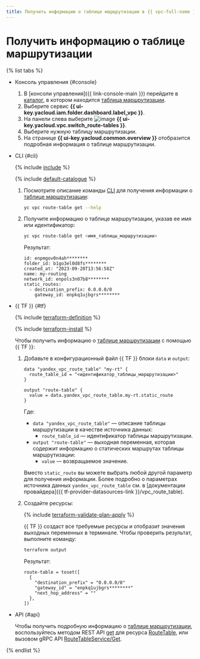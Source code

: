 ```yaml
---
title: Получить информацию о таблице маршрутизации в {{ vpc-full-name }}
---
```


# Получить информацию о таблице маршрутизации

{% list tabs %}

- Консоль управления {#console}

  1. В [консоли управления]({{ link-console-main }}) перейдите в [каталог](../../resource-manager/concepts/resources-hierarchy.md#folder), в котором находится [таблица маршрутизации](../concepts/routing.md).
  1. Выберите сервис **{{ ui-key.yacloud.iam.folder.dashboard.label_vpc }}**.
  1. На панели слева выберите ![image](../../_assets/console-icons/route.svg) **{{ ui-key.yacloud.vpc.switch_route-tables }}**.
  1. Выберите нужную таблицу маршрутизации.
  1. На странице **{{ ui-key.yacloud.common.overview }}** отобразится подробная информация о таблице маршрутизации.

- CLI {#cli}

  {% include [include](../../_includes/cli-install.md) %}

  {% include [default-catalogue](../../_includes/default-catalogue.md) %}

  1. Посмотрите описание команды [CLI](../../cli/) для получения информации о [таблице маршрутизации](../concepts/routing.md):

     ```bash
     yc vpc route-table get --help
     ```

  1. Получите информацию о таблице маршрутизации, указав ее имя или идентификатор:

     ```bash
     yc vpc route-table get <имя_таблицы_маршрутизации>
     ```

     Результат:

     ```text
     id: enpmgov0n4ah********
     folder_id: b1go3el0d8fs********
     created_at: "2023-09-20T13:56:58Z"
     name: my-routing
     network_id: enpols3n07b8********
     static_routes:
       - destination_prefix: 0.0.0.0/0
         gateway_id: enpkq1ujbgrs********
     ```

- {{ TF }} {#tf}

  {% include [terraform-definition](../../_tutorials/_tutorials_includes/terraform-definition.md) %}

  {% include [terraform-install](../../_includes/terraform-install.md) %}

  Чтобы получить информацию о [таблице маршрутизации](../concepts/routing.md) с помощью {{ TF }}:

  1. Добавьте в конфигурационный файл {{ TF }} блоки `data` и `output`:

     ```hcl
     data "yandex_vpc_route_table" "my-rt" {
       route_table_id = "<идентификатор_таблицы_маршрутизации>"
     }

     output "route-table" {
       value = data.yandex_vpc_route_table.my-rt.static_route
     }
     ```

     Где:
     * `data "yandex_vpc_route_table"` — описание таблицы маршрутизации в качестве источника данных:
       * `route_table_id` — идентификатор таблицы маршрутизации.
     * `output "route-table"` — выходная переменная, которая содержит информацию о статических маршрутах таблицы маршрутизации:
       * `value` — возвращаемое значение.

     Вместо `static_route` вы можете выбрать любой другой параметр для получения информации. Более подробно о параметрах источника данных `yandex_vpc_route_table` см. в [документации провайдера]({{ tf-provider-datasources-link }}/vpc_route_table).

  1. Создайте ресурсы:

     {% include [terraform-validate-plan-apply](../../_tutorials/_tutorials_includes/terraform-validate-plan-apply.md) %}

     {{ TF }} создаст все требуемые ресурсы и отобразит значения выходных переменных в терминале. Чтобы проверить результат, выполните команду:

     ```bash
     terraform output
     ```

     Результат:

     ```text
     route-table = toset([
       {
         "destination_prefix" = "0.0.0.0/0"
         "gateway_id" = "enpkq1ujbgrs********"
         "next_hop_address" = ""
       },
     ])
     ```

- API {#api}

  Чтобы получить подробную информацию о [таблице маршрутизации](../concepts/routing.md), воспользуйтесь методом REST API [get](../api-ref/RouteTable/get.md) для ресурса [RouteTable](../api-ref/RouteTable/index.md), или вызовом gRPC API [RouteTableService/Get](../api-ref/grpc/route_table_service.md#Get).

{% endlist %}
